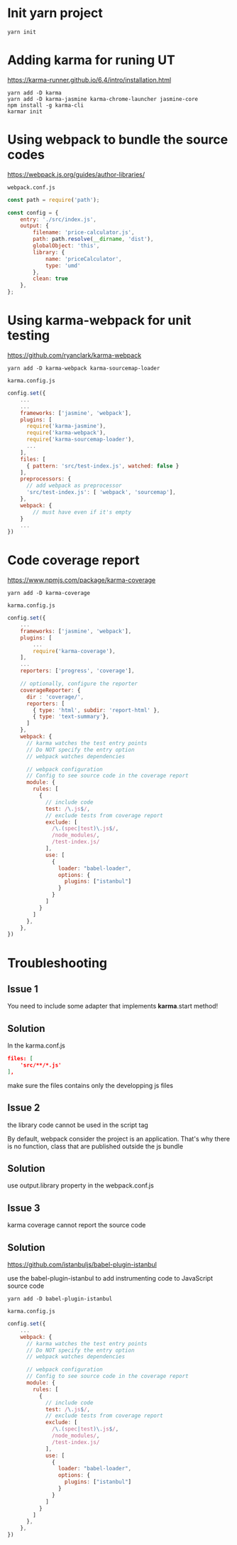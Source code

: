 # Init yarn project
`yarn init`
# Adding karma for runing UT
https://karma-runner.github.io/6.4/intro/installation.html
```
yarn add -D karma
yarn add -D karma-jasmine karma-chrome-launcher jasmine-core
npm install -g karma-cli
karmar init
```

# Using webpack to bundle the source codes
https://webpack.js.org/guides/author-libraries/

`webpack.conf.js`
```js
const path = require('path');

const config = {
    entry: './src/index.js',
    output: {
        filename: 'price-calculator.js', 
        path: path.resolve(__dirname, 'dist'),
        globalObject: 'this',
        library: {
            name: 'priceCalculator',
            type: 'umd'
        },
        clean: true
    },
};
```
# Using karma-webpack for unit testing
https://github.com/ryanclark/karma-webpack
```
yarn add -D karma-webpack karma-sourcemap-loader 
```
`karma.config.js`
```js
config.set({
    ...
    ...
    frameworks: ['jasmine', 'webpack'],
    plugins: [
      require('karma-jasmine'),
      require('karma-webpack'),
      require('karma-sourcemap-loader'),
      ...
    ],
    files: [
      { pattern: 'src/test-index.js', watched: false }
    ],
    preprocessors: {
      // add webpack as preprocessor
      'src/test-index.js': [ 'webpack', 'sourcemap'],
    },
    webpack: {
        // must have even if it's empty
    }
    ...
})
```
# Code coverage report
https://www.npmjs.com/package/karma-coverage

```
yarn add -D karma-coverage  
```
`karma.config.js`
```js
config.set({
    ...
    frameworks: ['jasmine', 'webpack'],
    plugins: [
        ...
        require('karma-coverage'),
    ],
    ...
    reporters: ['progress', 'coverage'],

    // optionally, configure the reporter
    coverageReporter: {
      dir : 'coverage/',
      reporters: [
        { type: 'html', subdir: 'report-html' },
        { type: 'text-summary'},
      ]
    },
    webpack: {
      // karma watches the test entry points
      // Do NOT specify the entry option
      // webpack watches dependencies

      // webpack configuration
      // Config to see source code in the coverage report
      module: {
        rules: [
          {
            // include code
            test: /\.js$/,
            // exclude tests from coverage report
            exclude: [
              /\.(spec|test)\.js$/,
              /node_modules/,
              /test-index.js/
            ],
            use: [
              {
                loader: "babel-loader",
                options: {
                  plugins: ["istanbul"]
                }
              }
            ]
          }
        ]
      },
    },
})
```

# Troubleshooting
## Issue 1
You need to include some adapter that implements __karma__.start method!
## Solution
In the karma.conf.js 
```json
files: [
    'src/**/*.js'
],
```
make sure the files contains only the developping js files

## Issue 2
the library code cannot be used in the script tag

By default, webpack consider the project is an application. That's why there is no function, class that are published outside the js bundle
## Solution
use output.library property in the webpack.conf.js 

## Issue 3
karma coverage cannot report the source code

## Solution
https://github.com/istanbuljs/babel-plugin-istanbul

use the babel-plugin-istanbul to add instrumenting code to JavaScript source code

`yarn add -D babel-plugin-istanbul`

`karma.config.js`
```js
config.set({
    ...
    webpack: {
      // karma watches the test entry points
      // Do NOT specify the entry option
      // webpack watches dependencies

      // webpack configuration
      // Config to see source code in the coverage report
      module: {
        rules: [
          {
            // include code
            test: /\.js$/,
            // exclude tests from coverage report
            exclude: [
              /\.(spec|test)\.js$/,
              /node_modules/,
              /test-index.js/
            ],
            use: [
              {
                loader: "babel-loader",
                options: {
                  plugins: ["istanbul"]
                }
              }
            ]
          }
        ]
      },
    },
})
```